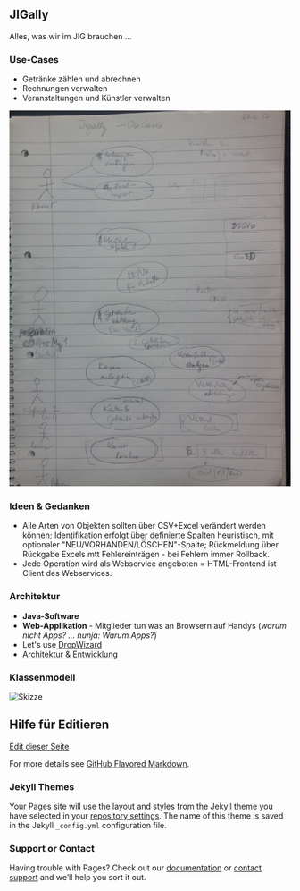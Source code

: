 ## JIGally

Alles, was wir im JIG brauchen ... 

### Use-Cases

- Getränke zählen und abrechnen
- Rechnungen verwalten
- Veranstaltungen und Künstler verwalten

![Skizze](https://github.com/hmmueller/jigally/blob/master/IMG_20171227_144950_Usecases.jpg)

### Ideen & Gedanken

- Alle Arten von Objekten sollten über CSV+Excel verändert werden können; Identifikation erfolgt über definierte Spalten heuristisch, mit optionaler "NEU/VORHANDEN/LÖSCHEN"-Spalte; Rückmeldung über Rückgabe Excels mtt Fehlereinträgen - bei Fehlern immer Rollback.
- Jede Operation wird als Webservice angeboten = HTML-Frontend ist Client des Webservices.

### Architektur

- **Java-Software**
- **Web-Applikation** - Mitglieder tun was an Browsern auf Handys (_warum nicht Apps? ... nunja: Warum Apps?_)
- Let's use [DropWizard](http://www.dropwizard.io/1.2.2/docs/getting-started.html)
- [Architektur & Entwicklung](https://github.com/hmmueller/jigally/blob/master/ArchitekturUndEntwicklung.md)

### Klassenmodell

![Skizze](https://github.com/hmmueller/jigally/blob/master/IMG_20171227_144935_Klassenmodell.jpg)


## Hilfe für Editieren

[Edit dieser Seite](https://github.com/hmmueller/jigally/edit/master/README.md)

For more details see [GitHub Flavored Markdown](https://guides.github.com/features/mastering-markdown/).

### Jekyll Themes

Your Pages site will use the layout and styles from the Jekyll theme you have selected in your [repository settings](https://github.com/hmmueller/jigally/settings). The name of this theme is saved in the Jekyll `_config.yml` configuration file.

### Support or Contact

Having trouble with Pages? Check out our [documentation](https://help.github.com/categories/github-pages-basics/) or [contact support](https://github.com/contact) and we’ll help you sort it out.
